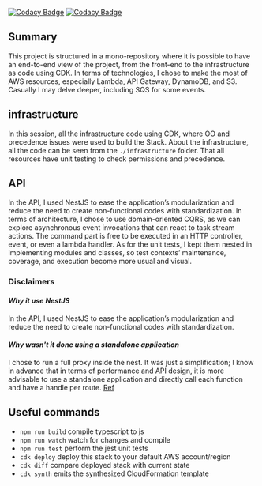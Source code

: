 [![Codacy Badge](https://api.codacy.com/project/badge/Grade/92522ff9e91842688d38143368ac280d)](https://app.codacy.com/gh/gustavobeavis/todo-list-ias?utm_source=github.com\&utm_medium=referral\&utm_content=gustavobeavis/todo-list-ias\&utm_campaign=Badge_Grade_Settings)
[![Codacy Badge](https://app.codacy.com/project/badge/Coverage/df3390cf99aa44bfa992d5b0c4dd891c)](https://www.codacy.com/gh/gustavobeavis/todo-list-ias/dashboard?utm_source=github.com\&utm_medium=referral\&utm_content=gustavobeavis/todo-list-ias\&utm_campaign=Badge_Coverage)

## Summary

This project is structured in a mono-repository where it is possible to have an end-to-end view of the project, from the front-end to the infrastructure as code using CDK. In terms of technologies, I chose to make the most of AWS resources, especially Lambda, API Gateway, DynamoDB, and S3. Casually I may delve deeper, including SQS for some events.

## infrastructure

In this session, all the infrastructure code using CDK, where OO and precedence issues were used to build the Stack.
About the infrastructure, all the code can be seen from the `./infrastructure` folder. That all resources have unit testing to check permissions and precedence.

## API

In the API, I used NestJS to ease the application’s modularization and reduce the need to create non-functional codes with standardization.
In terms of architecture, I chose to use domain-oriented CQRS, as we can explore asynchronous event invocations that can react to task stream actions. The command part is free to be executed in an HTTP controller, event, or even a lambda handler.
As for the unit tests, I kept them nested in implementing modules and classes, so test contexts’ maintenance, coverage, and execution become more usual and visual.

### Disclaimers

#### *Why it use NestJS*

In the API, I used NestJS to ease the application’s modularization and reduce the need to create non-functional codes with standardization.

#### *Why wasn't it done using a standalone application*

I chose to run a full proxy inside the nest. It was just a simplification; I know in advance that in terms of performance and API design, it is more advisable to use a standalone application and directly call each function and have a handle per route. [Ref](https://docs.nestjs.com/faq/serverless)

## Useful commands

*   `npm run build` compile typescript to js
*   `npm run watch` watch for changes and compile
*   `npm run test` perform the jest unit tests
*   `cdk deploy` deploy this stack to your default AWS account/region
*   `cdk diff` compare deployed stack with current state
*   `cdk synth` emits the synthesized CloudFormation template
